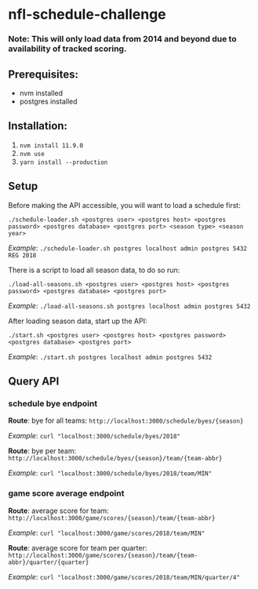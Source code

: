 # nfl-schedule-challenge

### Note: This will only load data from 2014 and beyond due to availability of tracked scoring. 

## Prerequisites:
- nvm installed
- postgres installed

## Installation:
1) ```nvm install 11.9.0```
2) ```nvm use```
3) ```yarn install --production```

## Setup
Before making the API accessible, you will want to load a schedule first:

```./schedule-loader.sh <postgres user> <postgres host> <postgres password> <postgres database> <postgres port> <season type> <season year>```

*Example*: ```./schedule-loader.sh postgres localhost admin postgres 5432 REG 2018```

There is a script to load all season data, to do so run:

```./load-all-seasons.sh <postgres user> <postgres host> <postgres password> <postgres database> <postgres port>```

*Example*: ```./load-all-seasons.sh postgres localhost admin postgres 5432```

After loading season data, start up the API:

```./start.sh <postgres user> <postgres host> <postgres password> <postgres database> <postgres port>```

*Example*: ```./start.sh postgres localhost admin postgres 5432```

## Query API
### schedule bye endpoint
**Route**: bye for all teams: ```http://localhost:3000/schedule/byes/{season}```

*Example*: ```curl "localhost:3000/schedule/byes/2018"```

**Route**: bye per team: ```http://localhost:3000/schedule/byes/{season}/team/{team-abbr}```

*Example*: ```curl "localhost:3000/schedule/byes/2018/team/MIN"```

### game score average endpoint
**Route**: average score for team: ```http://localhost:3000/game/scores/{season}/team/{team-abbr}```

*Example*: ```curl "localhost:3000/game/scores/2018/team/MIN"```

**Route**: average score for team per quarter: ```http://localhost:3000/game/scores/{season}/team/{team-abbr}/quarter/{quarter}```

*Example*: ```curl "localhost:3000/game/scores/2018/team/MIN/quarter/4"```